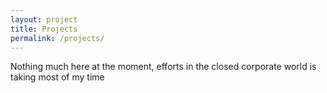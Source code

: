 ```yaml
---
layout: project
title: Projects
permalink: /projects/
---
```


Nothing much here at the moment, efforts in the closed corporate world is taking most of my time
